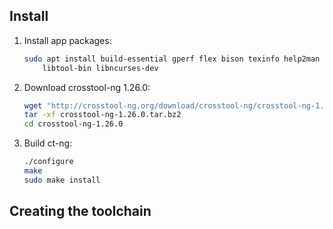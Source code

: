 ## Install


1. Install app packages:
	```bash
	sudo apt install build-essential gperf flex bison texinfo help2man gawk \
		libtool-bin libncurses-dev
	```
1. Download crosstool-ng 1.26.0:
	```bash
	wget "http://crosstool-ng.org/download/crosstool-ng/crosstool-ng-1.26.0.tar.bz2"
	tar -xf crosstool-ng-1.26.0.tar.bz2
	cd crosstool-ng-1.26.0
	```
1. Build ct-ng:  
	```bash
	./configure
	make
	sudo make install
	```

## Creating the toolchain

